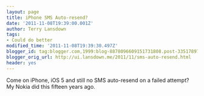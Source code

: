 ```yaml
---
layout: page
title: iPhone SMS Auto-resend?
date: '2011-11-08T19:39:00.001Z'
author: Terry Lansdown
tags:
- Could do better
modified_time: '2011-11-08T19:39:30.497Z'
blogger_id: tag:blogger.com,1999:blog-8878096609151731808.post-3351789704651384522
blogger_orig_url: http://ui.lansdown.me/2011/11/sms-auto-resend.html
header: yes
---
```


Come on iPhone, iOS 5 and still no SMS auto-resend on a failed attempt? My Nokia did this fifteen years ago.